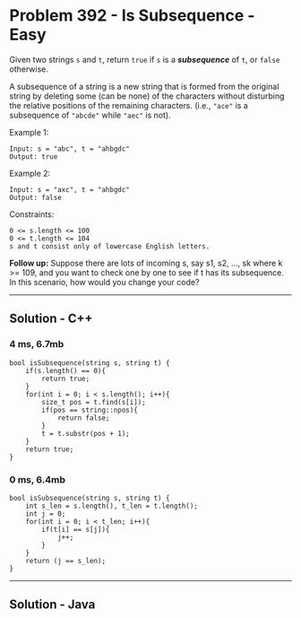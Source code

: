 # Problem 392 - Is Subsequence - Easy
Given two strings `s` and `t`, return `true` if `s` is a ***subsequence*** of `t`, or `false` otherwise.

A subsequence of a string is a new string that is formed from the original string by deleting some (can be none) of the characters without disturbing the relative positions of the remaining characters. (i.e., `"ace"` is a subsequence of `"abcde"` while `"aec"` is not).

 

Example 1:
```
Input: s = "abc", t = "ahbgdc"
Output: true
```
Example 2:
```
Input: s = "axc", t = "ahbgdc"
Output: false
```

Constraints:
```
0 <= s.length <= 100
0 <= t.length <= 104
s and t consist only of lowercase English letters.
```

**Follow up:** Suppose there are lots of incoming s, say s1, s2, ..., sk where k >= 109, and you want to check one by one to see if t has its subsequence. In this scenario, how would you change your code?

---
## Solution - C++
###  4 ms, 6.7mb
```
bool isSubsequence(string s, string t) {
    if(s.length() == 0){
        return true;
    }
    for(int i = 0; i < s.length(); i++){
        size_t pos = t.find(s[i]);
        if(pos == string::npos){
            return false;
        }
        t = t.substr(pos + 1);
    }
    return true;
}
```
### 0 ms, 6.4mb
```
bool isSubsequence(string s, string t) {
    int s_len = s.length(), t_len = t.length();
    int j = 0;
    for(int i = 0; i < t_len; i++){
        if(t[i] == s[j]){
            j++;
        }
    }
    return (j == s_len);
}
```
---
## Solution - Java
